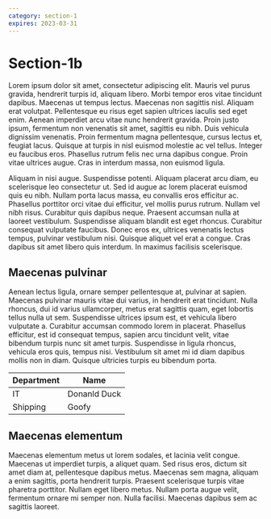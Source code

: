 ```yaml
---
category: section-1
expires: 2023-03-31
---
```


# Section-1b

Lorem ipsum dolor sit amet, consectetur adipiscing elit. Mauris vel purus gravida, hendrerit turpis id, aliquam libero. Morbi tempor eros vitae tincidunt dapibus. Maecenas ut tempus lectus. Maecenas non sagittis nisl. Aliquam erat volutpat. Pellentesque eu risus eget sapien ultrices iaculis sed eget enim. Aenean imperdiet arcu vitae nunc hendrerit gravida. Proin justo ipsum, fermentum non venenatis sit amet, sagittis eu nibh. Duis vehicula dignissim venenatis. Proin fermentum magna pellentesque, cursus lectus et, feugiat lacus. Quisque at turpis in nisl euismod molestie ac vel tellus. Integer eu faucibus eros. Phasellus rutrum felis nec urna dapibus congue. Proin vitae ultrices augue. Cras in interdum massa, non euismod ligula.

Aliquam in nisi augue. Suspendisse potenti. Aliquam placerat arcu diam, eu scelerisque leo consectetur ut. Sed id augue ac lorem placerat euismod quis eu nibh. Nullam porta lacus massa, eu convallis eros efficitur ac. Phasellus porttitor orci vitae dui efficitur, vel mollis purus rutrum. Nullam vel nibh risus. Curabitur quis dapibus neque. Praesent accumsan nulla at laoreet vestibulum. Suspendisse aliquam blandit est eget rhoncus. Curabitur consequat vulputate faucibus. Donec eros ex, ultrices venenatis lectus tempus, pulvinar vestibulum nisi. Quisque aliquet vel erat a congue. Cras dapibus sit amet libero quis interdum. In maximus facilisis scelerisque.

## Maecenas pulvinar

Aenean lectus ligula, ornare semper pellentesque at, pulvinar at sapien. Maecenas pulvinar mauris vitae dui varius, in hendrerit erat tincidunt. Nulla rhoncus, dui id varius ullamcorper, metus erat sagittis quam, eget lobortis tellus nulla ut sem. Suspendisse ultrices ipsum est, et vehicula libero vulputate a. Curabitur accumsan commodo lorem in placerat. Phasellus efficitur, est id consequat tempus, sapien arcu tincidunt velit, vitae bibendum turpis nunc sit amet turpis. Suspendisse in ligula rhoncus, vehicula eros quis, tempus nisi. Vestibulum sit amet mi id diam dapibus mollis non in diam. Quisque ultricies turpis eu bibendum porta.

| Department | Name |
| ----------| ---------- |
| IT | Donanld Duck |
| Shipping| Goofy |

## Maecenas elementum

Maecenas elementum metus ut lorem sodales, et lacinia velit congue. Maecenas ut imperdiet turpis, a aliquet quam. Sed risus eros, dictum sit amet diam at, pellentesque dapibus metus. Maecenas sem magna, aliquam a enim sagittis, porta hendrerit turpis. Praesent scelerisque turpis vitae pharetra porttitor. Nullam eget libero metus. Nullam porta augue velit, fermentum ornare mi semper non. Nulla facilisi. Maecenas dapibus sem ac sagittis laoreet.